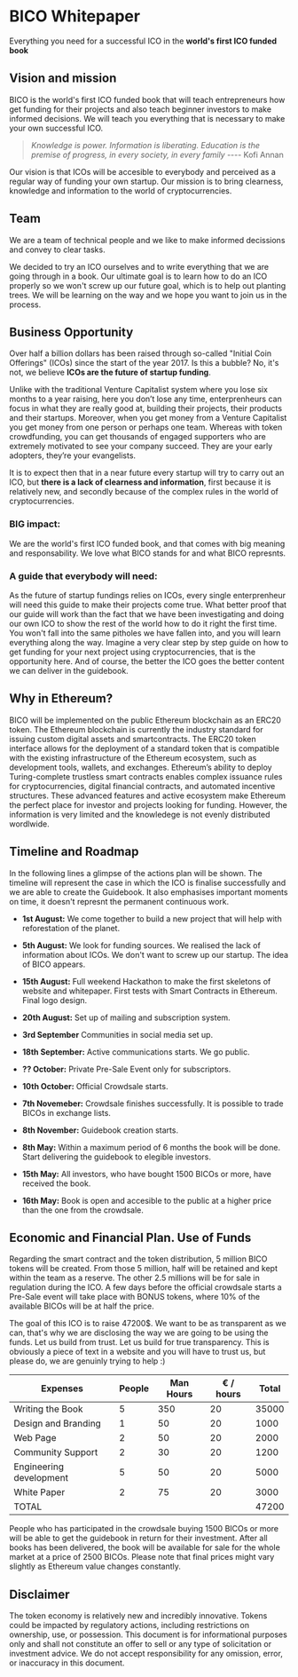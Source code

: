 # BICO Whitepaper

Everything you need for a successful ICO in the **world's first ICO funded book**



## Vision and mission

BICO is the world's first ICO funded book that will teach entrepreneurs how get funding for their projects and also teach beginner investors to make informed decisions. We will teach you everything that is necessary to make your own successful ICO.

> *Knowledge is power. Information is liberating. Education is the premise of progress, in every society, in every family* ---- Kofi Annan

Our vision is that ICOs will be accesible to everybody and perceived as a regular way of funding your own startup. Our mission is to bring clearness, knowledge and information to the world of cryptocurrencies.

  
## Team

We are a team of technical people and we like to make informed decissions and convey to clear tasks.

We decided to try an ICO ourselves and to write everything that we are going through in a book. Our ultimate goal is to learn how to do an ICO properly so we won't screw up our future goal, which is to help out planting trees. We will be learning on the way and we hope you want to join us in the process. 

## Business Opportunity


Over half a billion dollars has been raised through so-called "Initial Coin Offerings" (ICOs) since the start of the year 2017. Is this a bubble? No, it's not, we believe **ICOs are the future of startup funding**. 

Unlike with the traditional Venture Capitalist system where you lose six months to a year raising, here you don’t lose any time, enterprenheurs can focus in what they are really good at, building their projects, their products and their startups. Moreover, when you get money from a Venture Capitalist you get money from one person or perhaps one team.  Whereas with token crowdfunding, you can get thousands of engaged supporters who are extremely motivated to see your company succeed. They are your early adopters, they’re your evangelists.

It is to expect then that in a near future every startup will try to carry out an ICO, but **there is a lack of clearness and information**, first because it is relatively new, and secondly because of the complex rules in the world of cryptocurrencies. 

### BIG impact:

We are the world's first ICO funded book, and that comes with big meaning and responsability. We love what BICO stands for and what BICO represnts.

### A guide that everybody will need:
As the future of startup fundings relies on ICOs, every single enterprenheur will need this guide to make their projects come true. What better proof that our guide will work than the fact that we have been investigating and doing our own ICO to show the rest of the world how to do it right the first time. You won't fall into the same pitholes we have fallen into, and you will learn everything along the way. Imagine a very clear step by step guide on how to get funding for your next project using cryptocurrencies, that is the opportunity here. And of course, the better the ICO goes the better content we can deliver in the guidebook.




## Why in Ethereum?

BICO will be implemented on the public Ethereum blockchain as an ERC20 token. The Ethereum blockchain is currently the industry standard for issuing custom digital assets and smartcontracts. The ERC20 token interface allows for the deployment of a standard token that is compatible with the existing infrastructure of the Ethereum ecosystem, such as development tools, wallets, and exchanges. Ethereum’s ability to deploy Turing-complete trustless smart contracts enables complex issuance rules for cryptocurrencies, digital financial contracts, and automated incentive structures. These advanced features and active ecosystem make Ethereum the perfect place for investor and projects looking for funding. However, the information is very limited and the knowledege is not evenly distributed wordlwide.

## Timeline and Roadmap
In the following lines a glimpse of the actions plan will be shown. The timeline will represent the case in which the ICO is finalise successfully and we are able to create the Guidebook. It also emphasises important moments on time, it doesn't represnt the permanent continuous work.

- **1st August:**  We come together to build a new project that will help with reforestation of the planet.


- **5th August:**  We look for funding sources. We realised the lack of information about ICOs. We don't want to screw up our startup. The idea of BICO appears.


- **15th August:** Full weekend Hackathon to make the first skeletons of website and whitepaper. First tests with Smart Contracts in Ethereum. Final logo design.


- **20th August:** Set up of mailing and subscription system.


- **3rd September** Communities in social media set up.


- **18th September:** Active communications starts. We go public.


- **?? October:** Private Pre-Sale Event only for subscriptors.


- **10th October:** Official Crowdsale starts.


- **7th Novemeber:** Crowdsale finishes successfully. It is possible to trade BICOs in exchange lists.


- **8th November:** Guidebook creation starts.


- **8th May:** Within a maximum period of 6 months the book will be done. Start delivering the guidebook to elegible investors.


- **15th May:** All investors, who have bought 1500 BICOs or more, have received the book.


- **16th May:** Book is open and accesible to the public at a higher price than the one from the crowdsale. 



## Economic and Financial Plan. Use of Funds


Regarding the smart contract and the token distribution, 5 million BICO tokens will be created. From those 5 million, half will be retained and kept within the team as a reserve. The other 2.5 millions will be for sale in regulation during the ICO. A few days before the official crowdsale starts a Pre-Sale event will take place with BONUS tokens, where 10% of the available BICOs will be at half the price.

The goal of this ICO is to raise 47200$. We want to be as transparent as we can, that's why we are disclosing the way we are going to be using the funds. Let us build from trust. Let us build for true transparency. This is obviously a piece of text in a website and you will have to trust us, but please do, we are genuinly trying to help :)

| Expenses             		| People | Man Hours | € / hours | Total |
|-------------------------|--------|-----------|-----------|-------|
| Writing the Book     		| 5      | 350       | 20        | 35000 |
| Design and Branding  		| 1      | 50        | 20        | 1000  |
| Web Page             		| 2      | 50        | 20        | 2000  |
| Community Support    		| 2      | 30        | 20        | 1200  |
| Engineering development | 5      | 50        | 20        | 5000  |
| White Paper				    	| 2      | 75        | 20        | 3000  |
| TOTAL             		  |        |           |           | 47200 |


People who has participated in the crowdsale buying 1500 BICOs or more will be able to get the guidebook in return for their investment. After all books has been delivered, the book will be available for sale for the whole market at a price of 2500 BICOs. Please note that final prices might vary slightly as Ethereum value changes constantly.

## Disclaimer

The token economy is relatively new and incredibly innovative. Tokens could be impacted by regulatory actions, including restrictions on ownership, use, or possession. This document is for informational purposes only and shall not constitute an offer to sell or any type of solicitation or investment advice. We do not accept responsibility for any omission, error, or inaccuracy in this document.
